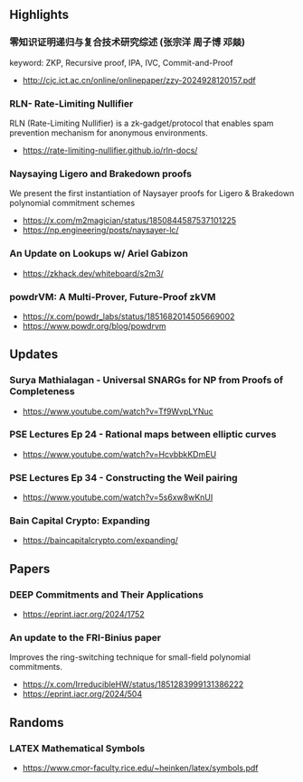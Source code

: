 ## Highlights
### 零知识证明递归与复合技术研究综述 (张宗洋 周子博 邓燚)
keyword: ZKP, Recursive proof, IPA, IVC, Commit-and-Proof 
- <http://cjc.ict.ac.cn/online/onlinepaper/zzy-2024928120157.pdf>
### RLN- Rate-Limiting Nullifier
RLN (Rate-Limiting Nullifier) is a zk-gadget/protocol that enables spam prevention mechanism for anonymous environments.
- <https://rate-limiting-nullifier.github.io/rln-docs/>
### Naysaying Ligero and Brakedown proofs
We present the first instantiation of Naysayer proofs for Ligero & Brakedown polynomial commitment schemes
- <https://x.com/m2magician/status/1850844587537101225>
- <https://np.engineering/posts/naysayer-lc/>
### An Update on Lookups w/ Ariel Gabizon
- <https://zkhack.dev/whiteboard/s2m3/>
### powdrVM: A Multi-Prover, Future-Proof zkVM 
- <https://x.com/powdr_labs/status/1851682014505669002>
- <https://www.powdr.org/blog/powdrvm>

## Updates
### Surya Mathialagan - Universal SNARGs for NP from Proofs of Completeness
- <https://www.youtube.com/watch?v=Tf9WvpLYNuc>
### PSE Lectures Ep 24 - Rational maps between elliptic curves
- <https://www.youtube.com/watch?v=HcvbbkKDmEU>
### PSE Lectures Ep 34 - Constructing the Weil pairing
- <https://www.youtube.com/watch?v=5s6xw8wKnUI>
### Bain Capital Crypto: Expanding 
- <https://baincapitalcrypto.com/expanding/>

## Papers
### DEEP Commitments and Their Applications
- <https://eprint.iacr.org/2024/1752>
### An update to the FRI-Binius paper 
Improves the ring-switching technique for small-field polynomial commitments.
- <https://x.com/IrreducibleHW/status/1851283999131386222>
- <https://eprint.iacr.org/2024/504>

## Randoms
### LATEX Mathematical Symbols
- <https://www.cmor-faculty.rice.edu/~heinken/latex/symbols.pdf>
